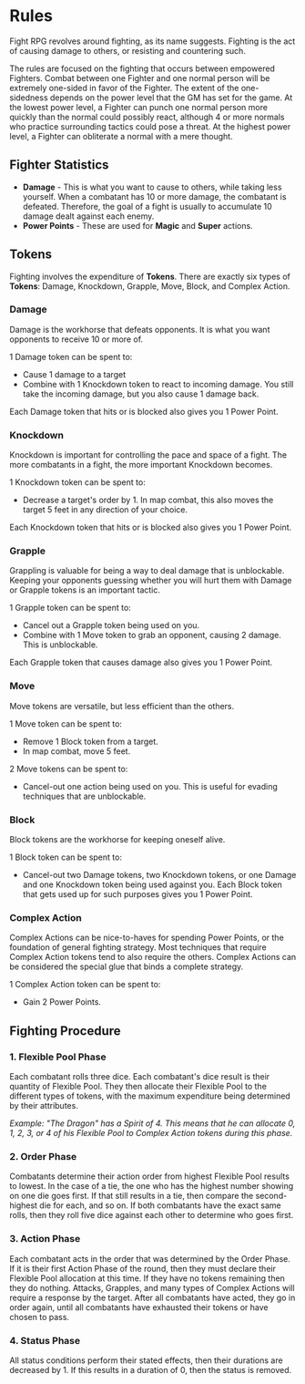 # Rules

Fight RPG revolves around fighting, as its name suggests. Fighting is the act of causing damage to others, or resisting and countering such.

The rules are focused on the fighting that occurs between empowered Fighters. Combat between one Fighter and one normal person will be extremely one-sided in favor of the Fighter. The extent of the one-sidedness depends on the power level that the GM has set for the game. At the lowest power level, a Fighter can punch one normal person more quickly than the normal could possibly react, although 4 or more normals who practice surrounding tactics could pose a threat. At the highest power level, a Fighter can obliterate a normal with a mere thought.

## Fighter Statistics

- **Damage** - This is what you want to cause to others, while taking less yourself. When a combatant has 10 or more damage, the combatant is defeated. Therefore, the goal of a fight is usually to accumulate 10 damage dealt against each enemy.
- **Power Points** - These are used for **Magic** and **Super** actions.

## Tokens

Fighting involves the expenditure of **Tokens**. There are exactly six types of **Tokens**: Damage, Knockdown, Grapple, Move, Block, and Complex Action.

### Damage

Damage is the workhorse that defeats opponents. It is what you want opponents to receive 10 or more of.

1 Damage token can be spent to:

- Cause 1 damage to a target
- Combine with 1 Knockdown token to react to incoming damage. You still take the incoming damage, but you also cause 1 damage back.

Each Damage token that hits or is blocked also gives you 1 Power Point.

### Knockdown

Knockdown is important for controlling the pace and space of a fight. The more combatants in a fight, the more important Knockdown becomes.

1 Knockdown token can be spent to:

- Decrease a target's order by 1. In map combat, this also moves the target 5 feet in any direction of your choice.

Each Knockdown token that hits or is blocked also gives you 1 Power Point.

### Grapple

Grappling is valuable for being a way to deal damage that is unblockable. Keeping your opponents guessing whether you will hurt them with Damage or Grapple tokens is an important tactic.

1 Grapple token can be spent to:

- Cancel out a Grapple token being used on you.
- Combine with 1 Move token to grab an opponent, causing 2 damage. This is unblockable.

Each Grapple token that causes damage also gives you 1 Power Point.

### Move

Move tokens are versatile, but less efficient than the others.

1 Move token can be spent to:

- Remove 1 Block token from a target.
- In map combat, move 5 feet.

2 Move tokens can be spent to:

- Cancel-out one action being used on you. This is useful for evading techniques that are unblockable.

### Block

Block tokens are the workhorse for keeping oneself alive.

1 Block token can be spent to:

- Cancel-out two Damage tokens, two Knockdown tokens, or one Damage and one Knockdown token being used against you. Each Block token that gets used up for such purposes gives you 1 Power Point.

### Complex Action

Complex Actions can be nice-to-haves for spending Power Points, or the foundation of general fighting strategy. Most techniques that require Complex Action tokens tend to also require the others. Complex Actions can be considered the special glue that binds a complete strategy.

1 Complex Action token can be spent to:

- Gain 2 Power Points.

## Fighting Procedure

### 1. Flexible Pool Phase

Each combatant rolls three dice. Each combatant's dice result is their quantity of Flexible Pool. They then allocate their Flexible Pool to the different types of tokens, with the maximum expenditure being determined by their attributes.

*Example: "The Dragon" has a Spirit of 4. This means that he can allocate 0, 1, 2, 3, or 4 of his Flexible Pool to Complex Action tokens during this phase.*

### 2. Order Phase

Combatants determine their action order from highest Flexible Pool results to lowest. In the case of a tie, the one who has the highest number showing on one die goes first. If that still results in a tie, then compare the second-highest die for each, and so on. If both combatants have the exact same rolls, then they roll five dice against each other to determine who goes first.

### 3. Action Phase

Each combatant acts in the order that was determined by the Order Phase. If it is their first Action Phase of the round, then they must declare their Flexible Pool allocation at this time. If they have no tokens remaining then they do nothing. Attacks, Grapples, and many types of Complex Actions will require a response by the target. After all combatants have acted, they go in order again, until all combatants have exhausted their tokens or have chosen to pass.

### 4. Status Phase

All status conditions perform their stated effects, then their durations are decreased by 1. If this results in a duration of 0, then the status is removed.

